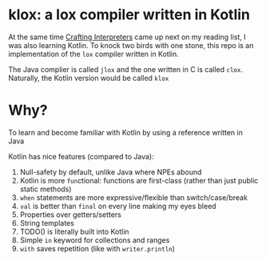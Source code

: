 # klox: a lox compiler written in Kotlin

At the same time [Crafting Interpreters](https://craftinginterpreters.com/) came up next on my reading list, I was also learning Kotlin. To knock two birds with one stone, this repo is an implementation of the `lox` compiler written in Kotlin.

The Java complier is called `jlox` and the one written in C is called `clox`. Naturally, the Kotlin version would be called `klox`

# Why?

To learn and become familiar with Kotlin by using a reference written in Java

Kotlin has nice features (compared to Java):

1. Null-safety by default, unlike Java where NPEs abound
2. Kotlin is more `fun`ctional: functions are first-class (rather than just public static methods)
3. `when` statements are more expressive/flexible than switch/case/break
4. `val` is better than `final` on every line making my eyes bleed
5. Properties over getters/setters
6. String templates
7. TODO() is literally built into Kotlin
8. Simple `in` keyword for collections and ranges
9. `with` saves repetition (like with `writer.println`)